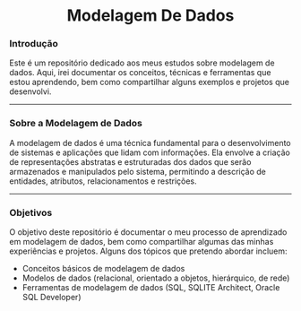 <div align = "center"> <h1>Modelagem De Dados</h1></div>

### Introdução
Este é um repositório dedicado aos meus estudos sobre modelagem de dados. Aqui, irei documentar os conceitos, técnicas e ferramentas que estou aprendendo, bem como compartilhar alguns exemplos e projetos que desenvolvi.

---

### Sobre a Modelagem de Dados
A modelagem de dados é uma técnica fundamental para o desenvolvimento de sistemas e aplicações que lidam com informações. Ela envolve a criação de representações abstratas e estruturadas dos dados que serão armazenados e manipulados pelo sistema, permitindo a descrição de entidades, atributos, relacionamentos e restrições.

---

### Objetivos
O objetivo deste repositório é documentar o meu processo de aprendizado em modelagem de dados, bem como compartilhar algumas das minhas experiências e projetos. Alguns dos tópicos que pretendo abordar incluem:

- Conceitos básicos de modelagem de dados
- Modelos de dados (relacional, orientado a objetos, hierárquico, de rede)
- Ferramentas de modelagem de dados (SQL, SQLITE Architect, Oracle SQL Developer)
